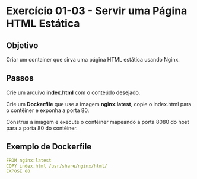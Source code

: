 # Exercício 01-03 - Servir uma Página HTML Estática

## Objetivo
Criar um container que sirva uma página HTML estática usando Nginx.

## Passos

Crie um arquivo **index.html** com o conteúdo desejado.  

Crie um **Dockerfile** que use a imagem **nginx:latest**, copie o index.html para o contêiner e exponha a porta 80.  

Construa a imagem e execute o contêiner mapeando a porta 8080 do host para a porta 80 do contêiner.  

## Exemplo de Dockerfile

```yaml
FROM nginx:latest
COPY index.html /usr/share/nginx/html/
EXPOSE 80
```
